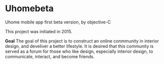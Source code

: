 # Uhomebeta

Uhome mobile app first beta version, by objective-C

This project was initiated in 2015. 

**Goal**
The goal of this project is to construct an online conmmunity in interior design, and develiver a better lifestyle. 
It is desired that this community is served as a forum for those who like design, especially interior design, to communicate, interact, and become friends.
